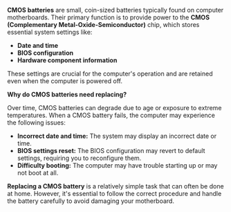 **CMOS batteries** are small, coin-sized batteries typically found on computer motherboards. Their primary function is to provide power to the **CMOS (Complementary Metal-Oxide-Semiconductor)** chip, which stores essential system settings like:

- **Date and time**
- **BIOS configuration**
- **Hardware component information**

These settings are crucial for the computer's operation and are retained even when the computer is powered off.

**Why do CMOS batteries need replacing?**

Over time, CMOS batteries can degrade due to age or exposure to extreme temperatures. When a CMOS battery fails, the computer may experience the following issues:

- **Incorrect date and time:** The system may display an incorrect date or time.
- **BIOS settings reset:** The BIOS configuration may revert to default settings, requiring you to reconfigure them.
- **Difficulty booting:** The computer may have trouble starting up or may not boot at all.

**Replacing a CMOS battery** is a relatively simple task that can often be done at home. However, it's essential to follow the correct procedure and handle the battery carefully to avoid damaging your motherboard.